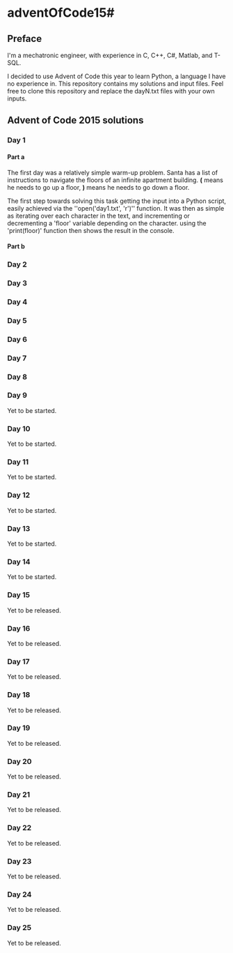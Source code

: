 # adventOfCode15#
## Preface ##
I'm a mechatronic engineer, with experience in C, C++, C#, Matlab, and T-SQL.

I decided to use Advent of Code this year to learn Python, a language I have no experience in. This repository contains my solutions and input files. Feel free to clone this repository and replace the dayN.txt files with your own inputs.

## Advent of Code 2015 solutions ##
### Day 1 ###
#### Part a ####
The first day was a relatively simple warm-up problem. Santa has a list of instructions to navigate the floors of an infinite apartment building. **(** means he needs to go up a floor, **)** means he needs to go down a floor.

The first step towards solving this task getting the input into a Python script, easily achieved via the ''open('day1.txt', 'r')'' function. It was then as simple as iterating over each character in the text, and incrementing or decrementing a 'floor' variable depending on the character. using the 'print(floor)' function then shows the result in the console.

#### Part b ####
### Day 2

### Day 3

### Day 4

### Day 5

### Day 6

### Day 7

### Day 8

### Day 9
Yet to be started.

### Day 10
Yet to be started.

### Day 11
Yet to be started.

### Day 12
Yet to be started.

### Day 13
Yet to be started.

### Day 14
Yet to be started.

### Day 15
Yet to be released.

### Day 16
Yet to be released.

### Day 17
Yet to be released.

### Day 18
Yet to be released.

### Day 19
Yet to be released.

### Day 20
Yet to be released.

### Day 21
Yet to be released.

### Day 22
Yet to be released.

### Day 23
Yet to be released.

### Day 24
Yet to be released.

### Day 25
Yet to be released.
